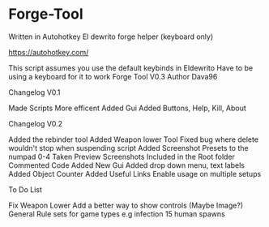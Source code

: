 # Forge-Tool
Written in Autohotkey
El dewrito forge helper (keyboard only)

https://autohotkey.com/

This script assumes you use the default keybinds in Eldewrito
Have to be using a keyboard for it to work
Forge Tool V0.3
Author Dava96


Changelog V0.1 


Made Scripts More efficent
Added Gui
Added Buttons, Help, Kill, About



Changelog V0.2


Added the rebinder tool
Added Weapon lower Tool
Fixed bug where delete wouldn't stop when suspending script
Added Screenshot Presets to the numpad 0-4
Taken Preview Screenshots Included in the Root folder
Commented Code
Added New Gui
Added drop down menu, text labels
Added Object Counter
Added Useful Links
Enable usage on multiple setups



To Do List


Fix Weapon Lower
Add a better way to show controls (Maybe Image?)
General Rule sets for game types  e.g infection 15 human spawns


